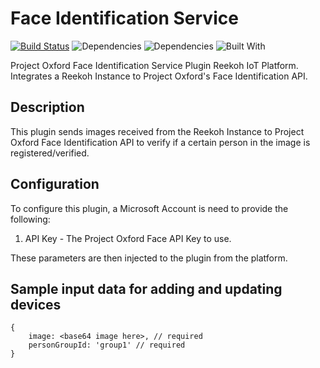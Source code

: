 # Face Identification Service
[![Build Status](https://travis-ci.org/Reekoh/mnubo-connector.svg)](https://travis-ci.org/Reekoh/face-identification-service)
![Dependencies](https://img.shields.io/david/Reekoh/face-identification-service.svg)
![Dependencies](https://img.shields.io/david/dev/Reekoh/face-identification-service.svg)
![Built With](https://img.shields.io/badge/built%20with-gulp-red.svg)

Project Oxford Face Identification Service Plugin Reekoh IoT Platform. Integrates a Reekoh Instance to Project Oxford's Face Identification API.

## Description
This plugin sends images received from the Reekoh Instance to Project Oxford Face Identification API to verify if a certain person in the image is registered/verified.

## Configuration
To configure this plugin, a Microsoft Account is need to provide the following:

1. API Key - The Project Oxford Face API Key to use.

These parameters are then injected to the plugin from the platform.

## Sample input data for adding and updating devices
```
{
    image: <base64 image here>, // required
    personGroupId: 'group1' // required
}
```